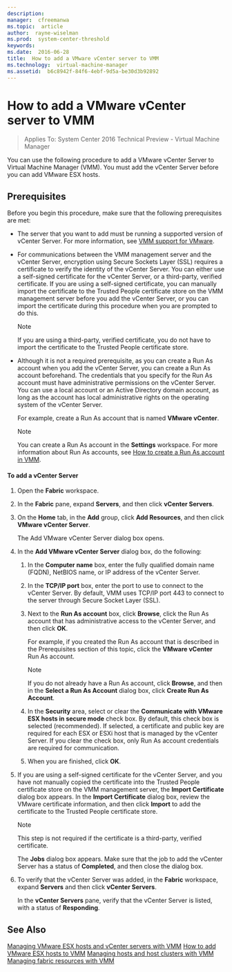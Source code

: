 ```yaml
---
description:  
manager:  cfreemanwa
ms.topic:  article
author:  rayne-wiselman
ms.prod:  system-center-threshold
keywords:  
ms.date:  2016-06-28
title:  How to add a VMware vCenter server to VMM
ms.technology:  virtual-machine-manager
ms.assetid:  b6c8942f-84f6-4ebf-9d5a-be30d3b92892
---
```


# How to add a VMware vCenter server to VMM

>Applies To: System Center 2016 Technical Preview - Virtual Machine Manager

You can use the following procedure to add a VMware vCenter Server to Virtual Machine Manager (VMM). You must add the vCenter Server before you can add VMware ESX hosts.

## Prerequisites
Before you begin this procedure, make sure that the following prerequisites are met:

-   The server that you want to add must be running a supported version of vCenter Server. For more information, see [VMM support for VMware](VMM-support-for-VMware.md).

-   For communications between the VMM management server and the vCenter Server, encryption using Secure Sockets Layer (SSL) requires a certificate to verify the identity of the vCenter Server. You can either use a self-signed certificate for the vCenter Server, or a third-party, verified certificate. If you are using a self-signed certificate, you can manually import the certificate to the Trusted People certificate store on the VMM management server before you add the vCenter Server, or you can import the certificate during this procedure when you are prompted to do this.

    > [!NOTE]
    > If you are using a third-party, verified certificate, you do not have to import the certificate to the Trusted People certificate store.

-   Although it is not a required prerequisite, as you can create a Run As account when you add the vCenter Server, you can create a Run As account beforehand. The credentials that you specify for the Run As account must have administrative permissions on the vCenter Server. You can use a local account or an Active Directory domain account, as long as the account has local administrative rights on the operating system of the vCenter Server.

    For example, create a Run As account that is named **VMware vCenter**.

    > [!NOTE]
    > You can create a Run As account in the **Settings** workspace. For more information about Run As accounts, see [How to create a Run As account in VMM](How-to-create-a-Run-As-account-in-VMM.md).

#### To add a vCenter Server

1.  Open the **Fabric** workspace.

2.  In the **Fabric** pane, expand **Servers**, and then click **vCenter Servers**.

3.  On the **Home** tab, in the **Add** group, click **Add Resources**, and then click **VMware vCenter Server**.

    The Add VMware vCenter Server dialog box opens.

4.  In the **Add VMware vCenter Server** dialog box, do the following:

    1.  In the **Computer name** box, enter the fully qualified domain name (FQDN), NetBIOS name, or IP address of the vCenter Server.

    2.  In the **TCP/IP port** box, enter the port to use to connect to the vCenter Server. By default, VMM uses TCP/IP port 443 to connect to the server through Secure Socket Layer (SSL).

    3.  Next to the **Run As account** box, click **Browse**, click the Run As account that has administrative access to the vCenter Server, and then click **OK**.

        For example, if you created the Run As account that is described in the Prerequisites section of this topic, click the **VMware vCenter** Run As account.

        > [!NOTE]
        > If you do not already have a Run As account, click **Browse**, and then in the **Select a Run As Account** dialog box, click **Create Run As Account**.

    4.  In the **Security** area, select or clear the **Communicate with VMware ESX hosts in secure mode** check box. By default, this check box is selected (recommended). If selected, a certificate and public key are required for each ESX or ESXi host that is managed by the vCenter Server. If you clear the check box, only Run As account credentials are required for communication.

    5.  When you are finished, click **OK**.

5.  If you are using a self-signed certificate for the vCenter Server, and you have not manually copied the certificate into the Trusted People certificate store on the VMM management server, the **Import Certificate** dialog box appears. In the **Import Certificate** dialog box, review the VMware certificate information, and then click **Import** to add the certificate to the Trusted People certificate store.

    > [!NOTE]
    > This step is not required if the certificate is a third-party, verified certificate.

    The **Jobs** dialog box appears. Make sure that the job to add the vCenter Server has a status of **Completed**, and then close the dialog box.

6.  To verify that the vCenter Server was added, in the **Fabric** workspace, expand **Servers** and then click **vCenter Servers**.

    In the **vCenter Servers** pane, verify that the vCenter Server is listed, with a status of **Responding**.

## See Also
[Managing VMware ESX hosts and vCenter servers with VMM](Managing-VMware-ESX-hosts-and-vCenter-servers-with-VMM.md)
[How to add VMware ESX hosts to VMM](How-to-add-VMware-ESX-hosts-to-VMM.md)
[Managing hosts and host clusters with VMM](Managing-hosts-and-host-clusters-with-VMM.md)
[Managing fabric resources with VMM](Managing-fabric-resources-with-VMM.md)



